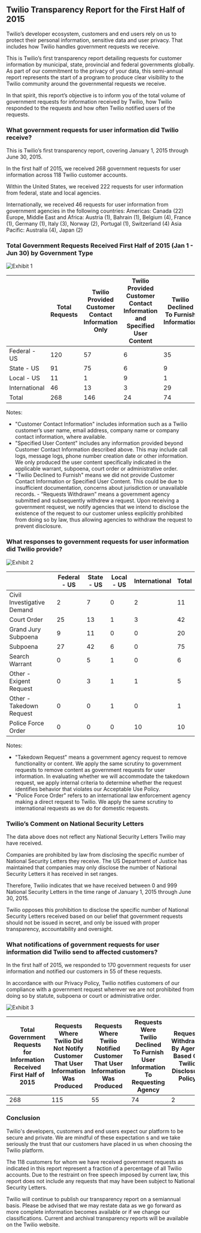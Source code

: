 ## Twilio Transparency Report for the First Half of 2015
 
Twilio’s developer ecosystem, customers and end users rely on us to protect
their personal information, sensitive data and user privacy. That includes how
Twilio handles government requests we receive.

This is Twilio’s first transparency report detailing requests for customer
information by municipal, state, provincial and federal governments globally.
As part of our commitment to the privacy of your data, this semi-annual report
represents the start of a program to produce clear visibility to the Twilio
community around the governmental requests we receive.

In that spirit, this report’s objective is to inform you of the total volume of
government requests for information received by Twilio, how Twilio responded to
the requests and how often Twilio notified users of the requests.


### What government requests for user information did Twilio receive?
  
This is Twilio’s first transparency report, covering January 1, 2015 through
June 30, 2015.

In the first half of 2015, we received 268 government requests for user
information across 118 Twilio customer accounts.

Within the United States, we received 222 requests for user information from
federal, state and local agencies.

Internationally, we received 46 requests for user information from government
agencies in the following countries: Americas: Canada (22) Europe, Middle East
and Africa: Austria (1), Bahrain (1), Belgium (4), France (1), Germany (1),
Italy (3), Norway (2), Portugal (1), Switzerland (4) Asia Pacific: Australia
(4), Japan (2)


### Total Government Requests Received First Half of 2015 (Jan 1 - Jun 30) by Government Type

![Exhibit
1](https://raw.github.com/twilio/data-transparency-report/master/images/2015-07-01-exhibit-1.png)

|               | Total Requests | Twilio Provided Customer Contact Information Only | Twilio Provided Customer Contact Information and Specified User Content | Twilio Declined To Furnish Information | Requests Withdrawn by Agency Based On Twilio Disclosure Policy |
|---------------|----------------|---------------------------------------------------|-------------------------------------------------------------------------|----------------------------------------|----------------------------------------------------------------|
| Federal - US  | 120            | 57                                                | 6                                                                       | 35                                     | 22                                                             |
| State - US    | 91             | 75                                                | 6                                                                       | 9                                      | 1                                                              |
| Local - US    | 11             | 1                                                 | 9                                                                       | 1                                      | 0                                                              |
| International | 46             | 13                                                | 3                                                                       | 29                                     | 1                                                              |
| Total         | 268            | 146                                               | 24                                                                      | 74                                     |  24                                                              |

Notes:

* "Customer Contact Information" includes information such as a Twilio
  customer’s user name, email address, company name or company contact
  information, where available.
* "Specified User Content" includes any information provided beyond Customer
  Contact Information described above. This may include call logs, message logs,
  phone number creation date or other information. We only produced the user
  content specifically indicated in the applicable warrant, subpoena, court
  order or administrative order.
* "Twilio Declined to Furnish" means we did not provide Customer Contact
  Information or Specified User Content. This could be due to insufficient
  documentation, concerns about jurisdiction or unavailable records.  -
  “Requests Withdrawn” means a government agency submitted and subsequently
  withdrew a request. Upon receiving a government request, we notify agencies
  that we intend to disclose the existence of the request to our customer unless
  explicitly prohibited from doing so by law, thus allowing agencies to withdraw
  the request to prevent disclosure.


### What responses to government requests for user information did Twilio provide?

![Exhibit
2](https://raw.github.com/twilio/data-transparency-report/master/images/2015-07-01-exhibit-2.png)

|                            | Federal - US | State - US | Local - US | International | Total |
|----------------------------|--------------|------------|------------|---------------|-------|
| Civil Investigative Demand | 2            | 7          | 0          | 2             | 11    |
| Court Order                | 25           | 13         | 1          | 3             | 42    |
| Grand Jury Subpoena        | 9            | 11         | 0          | 0             | 20    |
| Subpoena                   | 27           | 42         | 6          | 0             | 75    |
| Search Warrant             | 0            | 5          | 1          | 0             | 6     |
| Other - Exigent Request    | 0            | 3          | 1          | 1             | 5     |
| Other - Takedown Request   | 0            | 0          | 1          | 0             | 1     |
| Police Force Order         | 0            | 0          | 0          | 10            | 10    |

Notes:

* "Takedown Request" means a government agency request to remove functionality
  or content. We apply the same scrutiny to government requests to remove
  content as government requests for user information. In evaluating whether we
  will accommodate the takedown request, we apply internal criteria to determine
  whether the request identifies behavior that violates our Acceptable Use
  Policy.
* "Police Force Order" refers to an international law enforcement agency making
  a direct request to Twilio. We apply the same scrutiny to international
  requests as we do for domestic requests.


### Twilio’s Comment on National Security Letters

The data above does not reflect any National Security Letters Twilio may have
received. 

Companies are prohibited by law from disclosing the specific number of National
Security Letters they receive. The US Department of Justice has maintained that
companies may only disclose the number of National Security Letters it has
received in set ranges.

Therefore, Twilio indicates that we have received between 0 and 999 National
Security Letters in the time range of January 1, 2015 through June 30, 2015. 

Twilio opposes this prohibition to disclose the specific number of National
Security Letters received based on our belief that government requests should
not be issued in secret, and only be issued with proper transparency,
accountability and oversight.


### What notifications of government requests for user information did Twilio send to affected customers?

In the first half of 2015, we responded to 170 government requests for user
information and notified our customers in 55 of these requests.

In accordance with our Privacy Policy, Twilio notifies customers of our
compliance with a government request wherever we are not prohibited from doing
so by statute, subpoena or court or administrative order.

![Exhibit
3](https://raw.github.com/twilio/data-transparency-report/master/images/2015-07-01-exhibit-3.png)

| Total Government Requests for Information Received First Half of 2015 | Requests Where Twilio Did Not Notify Customer That User Information Was Produced | Requests Where Twilio Notified Customer That User Information Was Produced | Requests Were Twilio Declined To Furnish User Information To Requesting Agency | Requests Withdrawn By Agency Based On Twilio Disclosure Policy |
|-----------------------------------------------------------------------|----------------------------------------------------------------------------------|----------------------------------------------------------------------------|--------------------------------------------------------------------------------|----------------------------------------------------------------|
| 268                                                                   | 115                                                                              | 55                                                                         | 74                                                                             | 2                                                              | 24

### Conclusion

Twilio's developers, customers and end users expect our platform to be secure
and private. We are mindful of these expectation    s and we take seriously the
trust that our customers have placed in us when choosing the Twilio platform.

The 118 customers for whom we have received government requests as indicated in
this report represent a fraction of a percentage of all Twilio accounts. Due to
the restraint on free speech imposed by current law, this report does not
include any requests that may have been subject to National Security Letters.

Twilio will continue to publish our transparency report on a semiannual basis.
Please be advised that we may restate data as we go forward as more complete
information becomes available or if we change our classifications. Current and
archival transparency reports will be available on the Twilio website.
